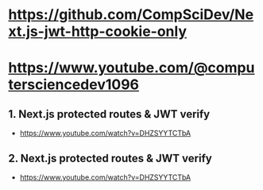 # https://github.com/CompSciDev/Next.js-jwt-http-cookie-only

# https://www.youtube.com/@computersciencedev1096

## 1. Next.js protected routes & JWT verify

- https://www.youtube.com/watch?v=DHZSYYTCTbA

## 2. Next.js protected routes & JWT verify

- https://www.youtube.com/watch?v=DHZSYYTCTbA
